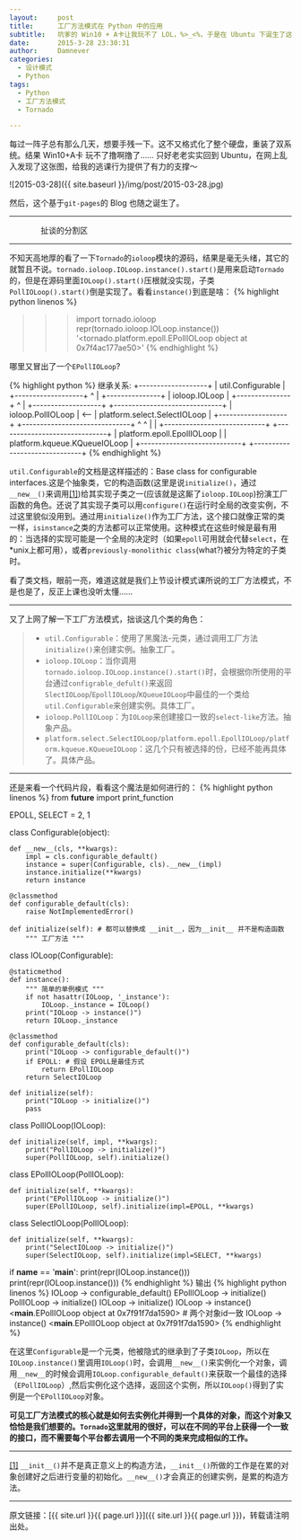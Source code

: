 ```yaml
---
layout:     post
title:      工厂方法模式在 Python 中的应用
subtitle:   坑爹的 Win10 + A卡让我玩不了 LOL，%>_<%，于是在 Ubuntu 下诞生了这个 Blog
date:       2015-3-28 23:30:31
author:     Damnever
categories:
  - 设计模式
  - Python
tags:
  - Python
  - 工厂方法模式
  - Tornado

---
```


每过一阵子总有那么几天，想要手残一下。这不又格式化了整个硬盘，重装了双系统。结果 Win10+A卡 玩不了撸啊撸了…… 只好老老实实回到 Ubuntu，在网上乱入发现了这张图，给我的逃课行为提供了有力的支撑～

![2015-03-28]({{ site.baseurl }}/img/post/2015-03-28.jpg)

然后，这个基于`git-pages`的 Blog 也随之诞生了。

---
&emsp;&emsp;&emsp;&emsp;扯谈的分割区

---

不知天高地厚的看了一下`Tornado`的`ioloop`模块的源码，结果是毫无头绪，其它的就暂且不说。`tornado.ioloop.IOLoop.instance().start()`是用来启动`Tornado`的，但是在源码里面`IOLoop().start()`压根就没实现，子类`PollIOLoop().start()`倒是实现了。看看`instance()`到底是啥：
{% highlight python linenos %}
>>> import tornado.ioloop
>>> repr(tornado.ioloop.IOLoop.instance())
'<tornado.platform.epoll.EPollIOLoop object at 0x7f4ac177ae50>'
{% endhighlight %}

哪里又冒出了一个`EPollIOLoop`?

{% highlight python %}
继承关系:
                    +-------------------+
                    | util.Configurable |
                    +-------------------+
                            ^
                            |
                    +---------------+
                    | ioloop.IOLoop |
                    +---------------+
                            ^
                            |
                    +-------------------+     +------------------------------+
                    | ioloop.PollIOLoop | <-- | platform.select.SelectIOLoop |
                    +-------------------+     +------------------------------+
                         ^            ^
                         |            |
+----------------------------+    +------------------------------+
| platform.epoll.EpollIOLoop |    | platform.kqueue.KQueueIOLoop |
+----------------------------+    +------------------------------+
{% endhighlight %}

`util.Configurable`的文档是这样描述的：Base class for configurable interfaces.这是个抽象类，它的构造函数(<span id="r1">这里是说`initialize()`，通过`__new__()`来调用[[1]](#1)</span>)给其实现子类之一(应该就是这厮了`ioloop.IOLoop`)扮演工厂函数的角色。还说了其实现子类可以用`configure()`在运行时全局的改变实例，不过这里貌似没用到。通过用`initialize()`作为工厂方法，这个接口就像正常的类一样，`isinstance`之类的方法都可以正常使用。这种模式在这些时候是最有用的：当选择的实现可能是一个全局的决定时（如果`epoll`可用就会代替`select`，在*unix上都可用），或者`previously-monolithic class`(what?)被分为特定的子类时。

看了类文档，眼前一亮，难道这就是我们上节设计模式课所说的工厂方法模式，不是也是了，反正上课也没听太懂……

---

又了上网了解一下工厂方法模式，拙谈这几个类的角色：

> - `util.Configurable`：使用了黑魔法-元类，通过调用工厂方法`initialize()`来创建实例。抽象工厂。
> - `ioloop.IOLoop`：当你调用`tornado.ioloop.IOLoop.instance().start()`时，会根据你所使用的平台通过`configrable_defult()`来返回`SlectIOLoop`/`EpollIOLoop`/`KQueueIOLoop`中最佳的一个类给`util.Configurable`来创建实例。具体工厂。
> - `ioloop.PollIOLoop`：为`IOLoop`来创建接口一致的`select-like`方法。抽象产品。
> - `platform.select.SelectIOLoop/platform.epoll.EpollIOLoop/platform.kqueue.KQueueIOLoop`：这几个只有被选择的份，已经不能再具体了。具体产品。

---

还是来看一个代码片段，看看这个魔法是如何进行的：
{% highlight python linenos %}
from __future__ import print_function

EPOLL, SELECT = 2, 1

class Configurable(object):

    def __new__(cls, **kwargs):
        impl = cls.configurable_default()
        instance = super(Configurable, cls).__new__(impl)
        instance.initialize(**kwargs)
        return instance

    @classmethod
    def configurable_default(cls):
        raise NotImplementedError()

    def initialize(self): # 都可以替换成 __init__，因为__init__ 并不是构造函数
        """ 工厂方法 """


class IOLoop(Configurable):

    @staticmethod
    def instance():
        """ 简单的单例模式 """
        if not hasattr(IOLoop, '_instance'):
            IOLoop._instance = IOLoop()
        print("IOLoop -> instance()")
        return IOLoop._instance

    @classmethod
    def configurable_default(cls):
        print("IOLoop -> configurable_default()")
        if EPOLL: # 假设 EPOLL是最佳方式
            return EPollIOLoop
        return SelectIOLoop

    def initialize(self):
        print("IOLoop -> initialize()")
        pass


class PollIOLoop(IOLoop):

    def initialize(self, impl, **kwargs):
        print("PollIOLoop -> initialize()")
        super(PollIOLoop, self).initialize()


class EPollIOLoop(PollIOLoop):

    def initialize(self, **kwargs):
        print("EPollIOLoop -> initialize()")
        super(EPollIOLoop, self).initialize(impl=EPOLL, **kwargs)


class SelectIOLoop(PollIOLoop):

    def initialize(self, **kwargs):
        print("SelectIOLoop -> initialize()")
        super(SelectIOLoop, self).initialize(impl=SELECT, **kwargs)

if __name__ == '__main__':
    print(repr(IOLoop.instance()))
	print(repr(IOLoop.instance()))
{% endhighlight %}
输出
{% highlight python linenos %}
IOLoop -> configurable_default()
EPollIOLoop -> initialize()
PollIOLoop -> initialize()
IOLoop -> initialize()
IOLoop -> instance()
<__main__.EPollIOLoop object at 0x7f91f7da1590>  # 两个对象id一致
IOLoop -> instance()
<__main__.EPollIOLoop object at 0x7f91f7da1590>
{% endhighlight %}

在这里`Configurable`是一个元类，他被隐式的继承到了子类`IOLoop`，所以在`IOLoop.instance()`里调用`IOLoop()`时，会调用`__new__()`来实例化一个对象，调用`__new__`的时候会调用`IOLoop.configurable_default()`来获取一个最佳的选择（`EPollIOLoop`）,然后实例化这个选择，返回这个实例，所以`IOLoop()`得到了实例是一个`EPollIOLoop`对象。

**可见工厂方法模式的核心就是如何去实例化并得到一个具体的对象，而这个对象又恰恰是我们想要的。`Tornado`这里就用的很好，可以在不同的平台上获得一个一致的接口，而不需要每个平台都去调用一个不同的类来完成相似的工作。**

---

<span id="1" class="caption text-muted">[[1]](#r1) `__init__()`并不是真正意义上的构造方法，`__init__()`所做的工作是在累的对象创建好之后进行变量的初始化。`__new__()`才会真正的创建实例，是累的构造方法。</span>

***

<span class="fresh">原文链接：[{{ site.url }}{{ page.url }}]({{ site.url }}{{ page.url }})，转载请注明出处。</span>
